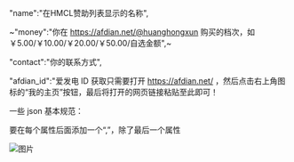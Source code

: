 "name":"在HMCL赞助列表显示的名称",

~"money":"你在 https://afdian.net/@huanghongxun 购买的档次，如 ￥5.00/￥10.00/￥20.00/￥50.00/自选金额",~

"contact":"你的联系方式",

"afdian_id":"爱发电 ID 获取只需要打开 https://afdian.net/ ，然后点击右上角图标的“我的主页”按钮，最后将打开的网页链接粘贴至此即可！

一些 json 基本规范：

要在每个属性后面添加一个“,”，除了最后一个属性

![图片](https://user-images.githubusercontent.com/64117916/161440343-21058937-ca81-4d58-8024-6861cf42757b.png)
